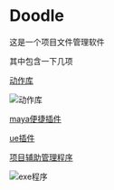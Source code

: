 # Doodle
这是一个项目文件管理软件

其中包含一下几项  
<!-- \image html doc/maya_motion/main_motion.jpg width=50% -->
[动作库](doc/maya_motion_plug.md)  

![动作库](doc/maya_motion/main_motion.jpg)  

[maya便捷插件](doc/maya_plug.md)  

[ue插件](doc/ue_plug.md)  

[项目辅助管理程序](doc/doodle_exe.md)  

![exe程序](doc/doodle_image/main_windows.jpg)  